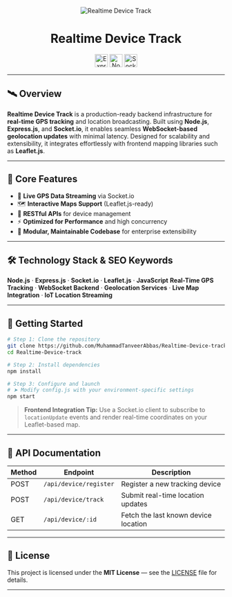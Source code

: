 <p align="center">
  <img src="https://i.postimg.cc/J76vRdbv/Tracker.png" alt="Realtime Device Track" />
</p>

<h1 align="center">Realtime Device Track</h1>

<p align="center">
  <img src="https://img.shields.io/badge/Express-000000?logo=express&logoColor=white&style=for-the-badge" height="30" alt="Express" />
  <img src="https://img.shields.io/badge/Node.js-339933?logo=nodedotjs&logoColor=white&style=for-the-badge" height="30" alt="Node.js" />
  <img src="https://img.shields.io/badge/Socket.io-010101?logo=socketdotio&logoColor=white&style=for-the-badge" height="30" alt="Socket.io" />
</p>

---

## 🛰️ Overview

**Realtime Device Track** is a production-ready backend infrastructure for **real-time GPS tracking** and location broadcasting. Built using **Node.js**, **Express.js**, and **Socket.io**, it enables seamless **WebSocket-based geolocation updates** with minimal latency. Designed for scalability and extensibility, it integrates effortlessly with frontend mapping libraries such as **Leaflet.js**.

---

## 📌 Core Features

* 🔄 **Live GPS Data Streaming** via Socket.io
* 🗺️ **Interactive Maps Support** (Leaflet.js-ready)
* 🧭 **RESTful APIs** for device management
* ⚡ **Optimized for Performance** and high concurrency
* 🧩 **Modular, Maintainable Codebase** for enterprise extensibility

---

## 🛠️ Technology Stack & SEO Keywords

**Node.js** · **Express.js** · **Socket.io** · **Leaflet.js** · **JavaScript**
**Real-Time GPS Tracking** · **WebSocket Backend** · **Geolocation Services** · **Live Map Integration** · **IoT Location Streaming**

---

## 🚀 Getting Started

```bash
# Step 1: Clone the repository
git clone https://github.com/MuhammadTanveerAbbas/Realtime-Device-track.git
cd Realtime-Device-track

# Step 2: Install dependencies
npm install

# Step 3: Configure and launch
# ➤ Modify config.js with your environment-specific settings
npm start
```

> **Frontend Integration Tip:**
> Use a Socket.io client to subscribe to `locationUpdate` events and render real-time coordinates on your Leaflet-based map.

---

## 📡 API Documentation

| Method | Endpoint               | Description                          |
| ------ | ---------------------- | ------------------------------------ |
| POST   | `/api/device/register` | Register a new tracking device       |
| POST   | `/api/device/track`    | Submit real-time location updates    |
| GET    | `/api/device/:id`      | Fetch the last known device location |

---

## 📃 License

This project is licensed under the **MIT License** — see the [LICENSE](LICENSE) file for details.

---

